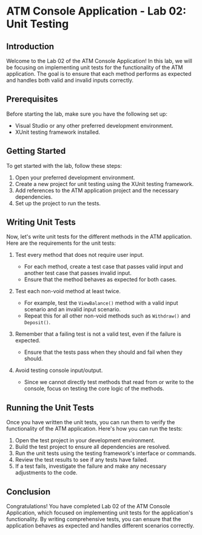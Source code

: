 # ATM Console Application - Lab 02: Unit Testing

## Introduction
Welcome to the Lab 02 of the ATM Console Application! In this lab, we will be focusing on implementing unit tests for the functionality of the ATM application. The goal is to ensure that each method performs as expected and handles both valid and invalid inputs correctly.

## Prerequisites
Before starting the lab, make sure you have the following set up:
- Visual Studio or any other preferred development environment.
- XUnit testing framework installed.

## Getting Started
To get started with the lab, follow these steps:

1. Open your preferred development environment.
2. Create a new project for unit testing using the XUnit testing framework.
3. Add references to the ATM application project and the necessary dependencies.
4. Set up the project to run the tests.

## Writing Unit Tests
Now, let's write unit tests for the different methods in the ATM application. Here are the requirements for the unit tests:

1. Test every method that does not require user input.
   - For each method, create a test case that passes valid input and another test case that passes invalid input.
   - Ensure that the method behaves as expected for both cases.

2. Test each non-void method at least twice.
   - For example, test the `ViewBalance()` method with a valid input scenario and an invalid input scenario.
   - Repeat this for all other non-void methods such as `Withdraw()` and `Deposit()`.

3. Remember that a failing test is not a valid test, even if the failure is expected.
   - Ensure that the tests pass when they should and fail when they should.

4. Avoid testing console input/output.
   - Since we cannot directly test methods that read from or write to the console, focus on testing the core logic of the methods.

## Running the Unit Tests
Once you have written the unit tests, you can run them to verify the functionality of the ATM application. Here's how you can run the tests:

1. Open the test project in your development environment.
2. Build the test project to ensure all dependencies are resolved.
3. Run the unit tests using the testing framework's interface or commands.
4. Review the test results to see if any tests have failed.
5. If a test fails, investigate the failure and make any necessary adjustments to the code.

## Conclusion
Congratulations! You have completed Lab 02 of the ATM Console Application, which focused on implementing unit tests for the application's functionality. By writing comprehensive tests, you can ensure that the application behaves as expected and handles different scenarios correctly.